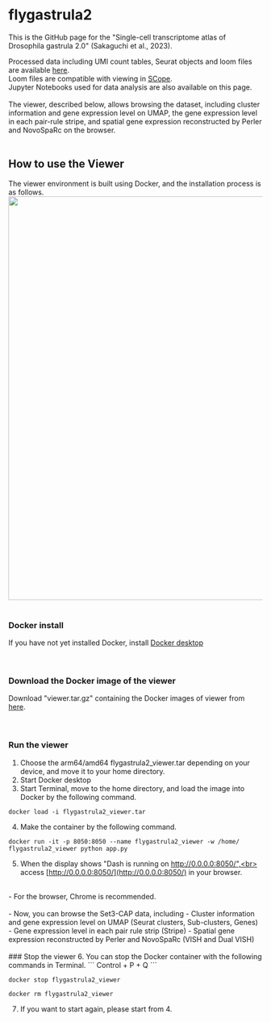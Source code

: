 # flygastrula2
This is the GitHub page for the "Single-cell transcriptome atlas of Drosophila gastrula 2.0" (Sakaguchi et al., 2023).

Processed data including UMI count tables, Seurat objects and loom files are available [here](http://dx.doi.org/10.17632/k8g638cmxv.1).<br>
Loom files are compatible with viewing in [SCope](https://scope.aertslab.org).<br>
Jupyter Notebooks used for data analysis are also available on this page.<br>
<br>
The viewer, described below, allows browsing the dataset, including cluster information and gene expression level on UMAP, the gene expression level in each pair-rule stripe, and spatial gene expression reconstructed by Perler and NovoSpaRc on the browser.
<br>
<br>
## How to use the Viewer
The viewer environment is built using Docker, and the installation process is as follows.
<img src="./sample_movie_20230306_trimmed.gif" width = 800>
<br>
<br>
### Docker install

If you have not yet installed Docker, install [Docker desktop](https://docs.docker.com/engine/install/)<br>
<br>
<br>
### Download the Docker image of the viewer 

Download "viewer.tar.gz" containing the Docker images of viewer from [here](http://dx.doi.org/10.17632/k8g638cmxv.1).<br>
<br>
<br>
### Run the viewer

1. Choose the arm64/amd64 flygastrula2_viewer.tar depending on your device, and move it to your home directory.<br>
2. Start Docker desktop<br>
3. Start Terminal, move to the home directory, and load the image into Docker by the following command.<br>
```
docker load -i flygastrula2_viewer.tar
```

4. Make the container by the following command.<br>
```
docker run -it -p 8050:8050 --name flygastrula2_viewer -w /home/ flygastrula2_viewer python app.py
```

5. When the display shows "Dash is running on http://0.0.0.0:8050/",<br>
   access [http://0.0.0.0:8050/](http://0.0.0.0:8050/) in your browser.<br>
<br>
  - For the browser, Chrome is recommended. 
<br>
<br>
  - Now, you can browse the Set3-CAP data, including
    - Cluster information and gene expression level on UMAP (Seurat clusters, Sub-clusters, Genes)
    - Gene expression level in each pair rule strip (Stripe)
    - Spatial gene expression reconstructed by Perler and NovoSpaRc (VISH and Dual VISH)
<br>
<br>
### Stop the viewer
6. You can stop the Docker container with the following commands in Terminal.
```
Control + P + Q
```

```
docker stop flygastrula2_viewer
```

```
docker rm flygastrula2_viewer
```

7. If you want to start again, please start from 4.
